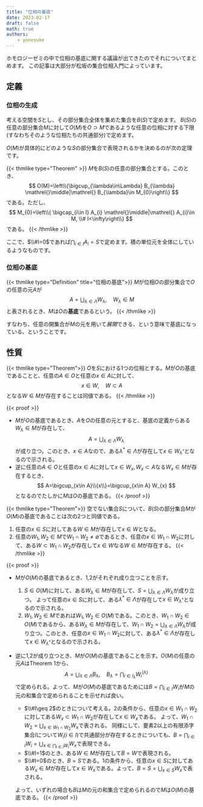 ```yaml
---
title: "位相の基底"
date: 2023-02-17
draft: false
math: true
authors:
    - yonesuke
---
```


ホモロジーゼミの中で位相の基底に関する議論が出てきたのでそれについてまとめます。
この記事は大部分が松坂の集合位相入門によっています。

## 定義

### 位相の生成

考える空間を$S$とし、その部分集合全体を集めた集合を$B(S)$で定めます。
$B(S)$の任意の部分集合$M$に対して$O(M)$を$O\supset M$であるような任意の位相に対する下限(すなわちそのような位相たちの共通部分)で定めます。

$O(M)$が具体的にどのような$S$の部分集合で表現されるかを決めるのが次の定理です。

{{< thmlike type="Theorem" >}}
$M$を$B(S)$の任意の部分集合とする。このとき、
$$
O(M)=\left\\{\bigcup_{\lambda\in\Lambda} B_{\lambda} \mathrel{}\middle|\mathrel{}  B_{\lambda}\in M_{0}\right\\}
$$
である。ただし、
$$
M_{0}=\left\\{ \bigcap_{i\in I} A_{i} \mathrel{}\middle|\mathrel{}  A_{i}\in M, \\# I<\infty\right\\}
$$
である。
{{< /thmlike >}}

ここで、$\\#I=0$であれば$\bigcap_{i\in I}A_{i}=S$で定めます。積の単位元を全体にしているようなものです。

### 位相の基底

{{< thmlike type="Definition" title="位相の基底">}}
$M$が位相$O$の部分集合で$O$の任意の元$A$が
$$
A=\bigcup_{\lambda\in\Lambda} W_{\lambda},\quad W_{\lambda}\in M
$$
と表されるとき、$M$は$O$の**基底**であるという。
{{< /thmlike >}}

すなわち、任意の開集合が$M$の元を用いて*展開*できる、という意味で基底になっている、ということです。

## 性質

{{< thmlike type="Theorem">}}
$O$を$S$における1つの位相とする。$M$が$O$の基底であることと、任意の$A\in O$と任意の$x\in A$に対して、
$$
x\in W,\quad W\subset A
$$
となる$W\in M$が存在することは同値である。
{{< /thmlike >}}

{{< proof >}}
- $M$が$O$の基底であるとき、$A$を$O$の任意の元とすると、基底の定義からある$W_{\lambda}\in M$が存在して、
$$
A=\bigcup_{\lambda\in\Lambda} W_{\lambda}
$$
が成り立つ。このとき、$x\in A$なので、ある$\lambda^{\ast}\in \Lambda$が存在して$x\in W_{\lambda^{\ast}}$となるので示される。
- 逆に任意の$A\in O$と任意の$x\in A$に対して$x\in W_{x},W_{x}\subset A$なる$W_{x}\in M$が存在するとき、
$$
A=\bigcup_{x\in A}\\{x\\}=\bigcup_{x\in A} W_{x}
$$
となるのでたしかに$M$は$O$の基底である。
{{< /proof >}}

{{< thmlike type="Theorem">}}
空でない集合$S$について、$B(S)$の部分集合$M$が$O(M)$の基底であることは次の2つと同値である。
1. 任意の$x\in S$に対してある$W\in M$が存在して$x\in W$となる。
2. 任意の$W_{1},W_{2}\in M$で$W_{1}\cap W_{2}\ne \emptyset$であるとき、任意の$x\in W_{1}\cap W_{2}$に対して、ある$W\subset W_{1} \cap W_{2}$が存在して$x\in W$なる$W\in M$が存在する。
{{< /thmlike >}}

{{< proof >}}
- $M$が$O(M)$の基底であるとき、1,2がそれぞれ成り立つことを示す。
    1. $S\in O(M)$に対して、ある$W_{\lambda}\in M$が存在して、$S=\bigcup_{\lambda\in\Lambda}W_{\lambda}$が成り立つ。
    よって任意の$x\in S$に対して、ある$\lambda^{\ast}\in \Lambda$が存在して$x\in W_{\lambda^{\ast}}$となるので示される。
    2. $W_{1},W_{2}\in M$であれば$W_{1},W_{2}\in O(M)$である。このとき、$W_{1}\cap W_{2}\in O(M)$であるから、ある$W_{\lambda}\in M$が存在して、$W_{1}\cap W_{2}=\bigcup_{\lambda\in\Lambda}W_{\lambda}$が成り立つ。このとき、任意の$x\in W_{1}\cap W_{2}$に対して、ある$\lambda^{\ast}\in \Lambda$が存在して$x\in W_{\lambda^{\ast}}$となるので示される。
- 逆に1,2が成り立つとき、$M$が$O(M)$の基底であることを示す。$O(M)$の任意の元$A$はTheorem 1から、
$$
A=\bigcup_{\lambda\in\Lambda} B_{\lambda},\quad B_{\lambda}=\bigcap_{i\in I_{\lambda}}W_{i}^{(\lambda)}
$$
で定められる。よって、$M$が$O(M)$の基底であるためには$B=\bigcap_{i\in I}W_{i}$が$M$の元の和集合で定められることを示せれば良い。

    - $\\#I\geq 2$のときについて考える。2の条件から、任意の$x\in W_{1}\cap W_{2}$に対してある$W_{x}\subset W_{1}\cap W_{2}$が存在して$x\in W_{x}$である。
    よって、$W_{1}\cap W_{2}=\bigcup_{x\in W_{1}\cap W_{2}} W_{x}$で表される。
    同様にして、要素2以上の有限添字集合$I$について$W_{i}(i\in I)$で共通部分が存在するときについても、$B=\bigcap_{i\in I}W_{i}=\bigcup_{x\in\bigcap_{i\in I}W_{i}}W_{x}$で表現できる。
    - $\\#I=1$のとき、ある$W\in M$が存在して$B=W$で表現される。
    - $\\#I=0$のとき、$B=S$である。1の条件から、任意の$x\in S$に対してある$W_{x}\in M$が存在して$x\in W_{x}$である。よって、$B=S=\bigcup_{x\in S}W_{x}$で表される。

    よって、いずれの場合も$B$は$M$の元の和集合で定められるので$M$は$O(M)$の基底である。
{{< /proof >}}